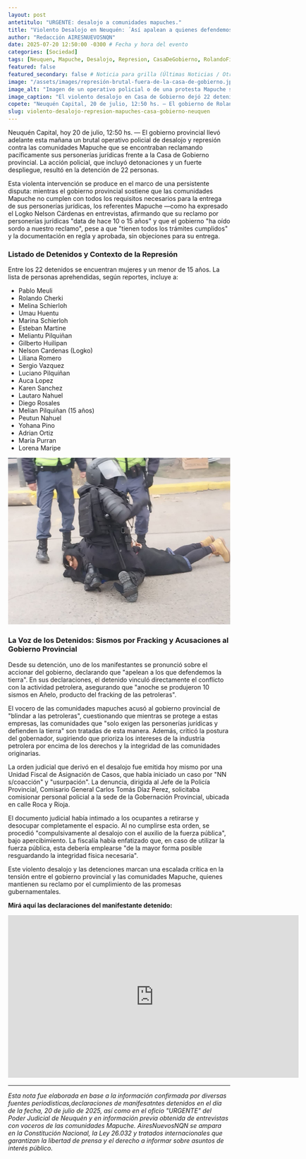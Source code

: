 ```yaml
---
layout: post
antetitulo: "URGENTE: desalojo a comunidades mapuches."
title: "Violento Desalojo en Neuquén: ´Así apalean a quienes defendemos la Tierra`, el grito Mapuche tras sismos en Añelo por fracking de las petroleras, y el pedido de no perforación al Mari Menuco."
author: "Redacción AIRESNUEVOSNQN"
date: 2025-07-20 12:50:00 -0300 # Fecha y hora del evento
categories: [Sociedad]
tags: [Neuquen, Mapuche, Desalojo, Represion, CasaDeGobierno, RolandoFigueroa, NelsonCardenas, PersoneriasJuridicas, Detenidos, ConflictoSocial, AbusoPolicial, DDHH, Violencia]
featured: false
featured_secondary: false # Noticia para grilla (Últimas Noticias / Otras Grillas)
image: "/assets/images/represión-brutal-fuera-de-la-casa-de-gobierno.jpg" # RUTA DE LA IMAGEN (SUGERENCIA: 400px de ancho por 225px de alto - proporción 16:9)
image_alt: "Imagen de un operativo policial o de una protesta Mapuche siendo desalojada violentamente."
image_caption: "El violento desalojo en Casa de Gobierno dejó 22 detenidos, incluyendo un menor."
copete: "Neuquén Capital, 20 de julio, 12:50 hs. – El gobierno de Rolando Figueroa llevó adelante esta mañana un brutal operativo policial de desalojo y represión contra las comunidades Mapuche que reclamaban pacíficamente sus personerías jurídicas frente a la Casa de Gobierno provincial. La acción policial, que incluyó detonaciones, resultó en la detención de 22 personas, entre ellas mujeres y un menor de 15 años."
slug: violento-desalojo-represion-mapuches-casa-gobierno-neuquen
---
```


Neuquén Capital, hoy 20 de julio, 12:50 hs. — El gobierno provincial llevó adelante esta mañana un brutal operativo policial de desalojo y represión contra las comunidades Mapuche que se encontraban reclamando pacíficamente sus personerías jurídicas frente a la Casa de Gobierno provincial. La acción policial, que incluyó detonaciones y un fuerte despliegue, resultó en la detención de 22 personas.

Esta violenta intervención se produce en el marco de una persistente disputa: mientras el gobierno provincial sostiene que las comunidades Mapuche no cumplen con todos los requisitos necesarios para la entrega de sus personerías jurídicas, los referentes Mapuche —como ha expresado el Logko Nelson Cárdenas en entrevistas, afirmando que su reclamo por personerías jurídicas "data de hace 10 o 15 años" y que el gobierno "ha oído sordo a nuestro reclamo", pese a que "tienen todos los trámites cumplidos" y la documentación en regla y aprobada, sin objeciones para su entrega.

### Listado de Detenidos y Contexto de la Represión

Entre los 22 detenidos se encuentran mujeres y un menor de 15 años. La lista de personas aprehendidas, según reportes, incluye a:

* Pablo Meuli
* Rolando Cherki
* Melina Schierloh
* Umau Huentu
* Marina Schierloh
* Esteban Martine
* Meliantu Pilquiñan
* Gilberto Huilipan
* Nelson Cardenas (Logko)
* Liliana Romero
* Sergio Vazquez
* Luciano Pilquiñan
* Auca Lopez
* Karen Sanchez
* Lautaro Nahuel
* Diego Rosales
* Melian Pilquiñan (15 años)
* Peutun Nahuel
* Yohana Pino
* Adrian Ortiz
* Maria Purran
* Lorena Maripe

![Imagenes sensibles detenidos mediante el desalojo](/assets/images/detenido-en-desalojo-policial.jpg) 

### La Voz de los Detenidos: Sismos por Fracking y Acusaciones al Gobierno Provincial

Desde su detención, uno de los manifestantes se pronunció sobre el accionar del gobierno, declarando que "apelean a los que defendemos la tierra". En sus declaraciones, el detenido vinculó directamente el conflicto con la actividad petrolera, asegurando que "anoche se produjeron 10 sismos en Añelo, producto del fracking de las petroleras".

El vocero de las comunidades mapuches acusó al gobierno provincial de "blindar a las petroleras", cuestionando que mientras se protege a estas empresas, las comunidades que "solo exigen las personerías jurídicas y defienden la tierra" son tratadas de esta manera. Además, criticó la postura del gobernador, sugiriendo que prioriza los intereses de la industria petrolera por encima de los derechos y la integridad de las comunidades originarias.

La orden judicial que derivó en el desalojo fue emitida hoy mismo por una Unidad Fiscal de Asignación de Casos, que había iniciado un caso por "NN s/coacción" y "usurpación". La denuncia, dirigida al Jefe de la Policía Provincial, Comisario General Carlos Tomás Díaz Perez, solicitaba comisionar personal policial a la sede de la Gobernación Provincial, ubicada en calle Roca y Rioja.

El documento judicial había intimado a los ocupantes a retirarse y desocupar completamente el espacio. Al no cumplirse esta orden, se procedió "compulsivamente al desalojo con el auxilio de la fuerza pública", bajo apercibimiento. La fiscalía había enfatizado que, en caso de utilizar la fuerza pública, esta debería emplearse "de la mayor forma posible resguardando la integridad física necesaria".

Este violento desalojo y las detenciones marcan una escalada crítica en la tensión entre el gobierno provincial y las comunidades Mapuche, quienes mantienen su reclamo por el cumplimiento de las promesas gubernamentales.

**Mirá aquí las declaraciones del manifestante detenido:**

<div class="video-responsive">
    <iframe width="659" height="369"
            src="https://www.youtube.com/embed/D1k_L7zYE-A"
            title="Palabras de manifestante tras desalojo."
            frameborder="0"
            allow="accelerometer; autoplay; clipboard-write; encrypted-media; gyroscope; picture-in-picture; web-share"
            referrerpolicy="strict-origin-when-cross-origin"
            allowfullscreen>
    </iframe>
</div>



---
*Esta nota fue elaborada en base a la información confirmada por diversas fuentes periodísticas,declaraciones de manifesatntes detenidos en el día de la fecha, 20 de julio de 2025, así como en el oficio "URGENTE" del Poder Judicial de Neuquén y en información previa obtenida de entrevistas con voceros de las comunidades Mapuche. AiresNuevosNQN se ampara en la Constitución Nacional, la Ley 26.032 y tratados internacionales que garantizan la libertad de prensa y el derecho a informar sobre asuntos de interés público.*